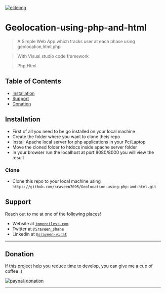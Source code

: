 <a href="#"><img src="https://media-exp1.licdn.com/dms/image/C5603AQFJAAQnBETj6Q/profile-displayphoto-shrink_200_200/0?e=1602720000&v=beta&t=FoeDv3Jbn9GyHIiySFgD9jXSxYHKB_Y1ECJGqzW-04o"  alt="eliteimg"></a>




# Geolocation-using-php-and-html

> A Simple Web App which tracks user at each phase using geolocation,html,php 

> With Visual studio code framework

> Php,Html





## Table of Contents


- [Installation](#installation)
- [Support](#support)
- [Donation](#donation)

## Installation

- First of all you need to be go installed on your local machine
- Create the folder where you want to clone theis repo
- Install Apache local server for php applications in your Pc/Laptop
- Move the cloned folder to htdocs inside apache server folder
- In your browser run the localhost at port 8080/8000 you will view the result
### Clone

- Clone this repo to your local machine using `https://github.com/sraveen7095/Geolocation-using-php-and-html.git`




## Support

Reach out to me at one of the following places!

- Website at <a href="http://www.immerciless.com" target="_blank">`immerciless.com`</a>
- Twitter at <a href="https://twitter.com/Sraveen_shane" target="_blank">`@Sraveen_shane`</a>
- Linkedin at <a href="https://www.linkedin.com/in/sraveen-virat-08b73115b/" target="_blank">`@sraveen-virat`</a>


---
## Donation
If this project help you reduce time to develop, you can give me a cup of coffee :) 

[![paypal-donation](https://www.paypalobjects.com/en_US/i/btn/btn_donateCC_LG.gif)](https://www.paypal.com/paypalme/elite7095)


---
